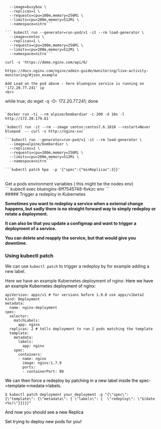 ``` kubectlrun --generator=run-pod/v1 -it --rm load-generator \
  --image=busybox \
  --replicas=1 \
  --requests=cpu=100m,memory=256Mi \
  --limits=cpu=200m,memory=512Mi \
  --namespace=nitro```

``` kubectl run --generator=run-pod/v1 -it --rm load-generator \
  --image=centos \
  --replicas=1 \
  --requests=cpu=100m,memory=256Mi \
  --limits=cpu=200m,memory=512Mi \
  --namespace=nitro```

curl -s 'https://demo.nginx.com/api/6/

https://docs.nginx.com/nginx/admin-guide/monitoring/live-activity-monitoring/#json_example

Add Load on the pod above - here bluenginx service is running on '172.20.77.241' ip
<br>
```
while true; do wget -q -O- 172.20.77.241; done
```

`docker run -ti --rm alpine/bombardier -c 200 -d 10s -l http://172.20.179.61`

`kubectl run -it --rm --image centos:centos7.6.1810 --restart=Never bluepod  -- curl -s http://nginx-svc`

```kubectl run --generator=run-pod/v1 -it --rm load-generator \
  --image=alpine/bombardier \
  --replicas=1 \
  --requests=cpu=100m,memory=256Mi \
  --limits=cpu=200m,memory=512Mi \
  --namespace=nitro```

```kubectl patch hpa  -p '{"spec":{"minReplicas":3}}'
```
<br>
Get a pods environment variables ( this might be the nodes env)
<br>
```
kubectl exec bluenginx-6ff7545748-6vkzc env
```
<br>
##### Trigger a redeploy in Kubernetes

**Sometimes you want to redeploy a service when a external change happens, but sadly there is no straight forward way to simply redeploy or rotate a deployment.**

**It can also be that you update a configmap and want to trigger a deployment of a service.**

**You can delete and reapply the service, but that would give you downtime.**

### Using kubectl patch

We can use `kubectl patch` to trigger a redeploy by for example adding a new label.

Here we have an example Kubernetes deployment of nginx:
<span class="colour" style="color:rgb(0, 0, 0)">Here we have an example Kubernetes deployment of nginx:</span>
<br>
```
apiVersion: apps/v1 # for versions before 1.9.0 use apps/v1beta2
kind: Deployment
metadata:
  name: nginx-deployment
spec:
  selector:
    matchLabels:
      app: nginx
  replicas: 2 # tells deployment to run 2 pods matching the template
  template:
    metadata:
      labels:
        app: nginx
    spec:
      containers:
      - name: nginx
        image: nginx:1.7.9
        ports:
        - containerPort: 80
```

<span class="colour" style="color:rgb(0, 0, 0)">We can then force a redeploy by patching in a new label inside the spec->template->medata->labels.</span>
<br>
```
$ kubectl patch deployment your_deployment -p "{\"spec\": {\"template\": {\"metadata\": { \"labels\": {  \"redeploy\": \"$(date +%s)\"}}}}}"
```

<span class="colour" style="color:rgb(0, 0, 0)">And now you should see a new Replica</span>

<span class="colour" style="color:rgb(0, 0, 0)">Set trying to deploy new pods for you!</span>